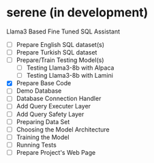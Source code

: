 # serene (in development)

Llama3 Based Fine Tuned SQL Assistant

- [ ] Prepare English SQL dataset(s)
- [ ] Prepare Turkish SQL dataset
- [ ] Prepare/Train Testing Model(s)
  - [ ] Testing Llama3-8b with Alpaca
  - [ ] Testing Llama3-8b with Lamini
- [x] Prepare Base Code
- [ ] Demo Database
- [ ] Database Connection Handler
- [ ] Add Query Executer Layer
- [ ] Add Query Safety Layer
- [ ] Preparing Data Set
- [ ] Choosing the Model Architecture
- [ ] Training the Model
- [ ] Running Tests
- [ ] Prepare Project's Web Page

